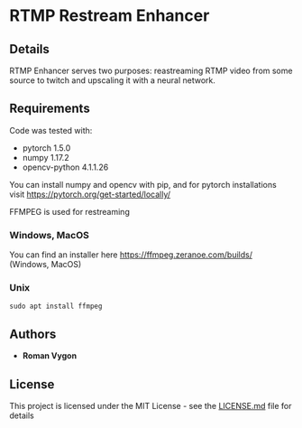 # RTMP Restream Enhancer

## Details
RTMP Enhancer serves two purposes: reastreaming RTMP video from some source to twitch and upscaling it with a neural network.

## Requirements
Code was tested with:

* pytorch 1.5.0
* numpy 1.17.2
* opencv-python 4.1.1.26

You can install numpy and opencv with pip, and for pytorch installations visit https://pytorch.org/get-started/locally/

FFMPEG is used for restreaming

### Windows, MacOS
You can find an installer here https://ffmpeg.zeranoe.com/builds/ (Windows, MacOS)

### Unix
```
sudo apt install ffmpeg
```

## Authors

* **Roman Vygon** 

## License

This project is licensed under the MIT License - see the [LICENSE.md](LICENSE.md) file for details
